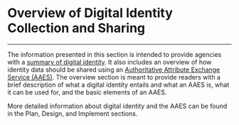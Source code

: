 # Overview of Digital Identity Collection and Sharing
---------------------

The information presented in this section is intended to provide agencies with a [summary of digital identity](../1_enterprise-id). It also includes an overview of how identity data should be shared using an [Authoritative Attribute Exchange Service (AAES)](../12_ae-elements). The overview section is meant to provide readers with a brief description of what a digital identity entails and what an AAES is, what it can be used for, and the basic elements of an AAES.

More detailed information about digital identity and the AAES can be found in the Plan, Design, and Implement sections.


